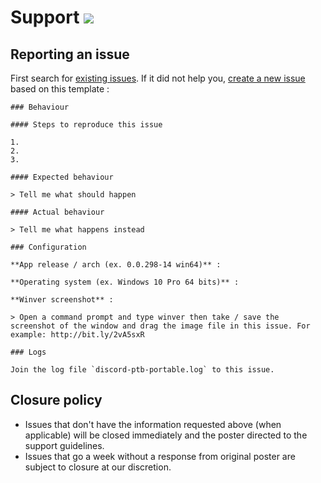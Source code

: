# Support [![](https://isitmaintained.com/badge/resolution/portapps/discord-ptb-portable.svg)](https://isitmaintained.com/project/portapps/discord-ptb-portable)

## Reporting an issue

First search for [existing issues](https://github.com/portapps/discord-ptb-portable/issues?utf8=%E2%9C%93&q=). If it did not help you, [create a new issue](https://github.com/portapps/discord-ptb-portable/issues/new) based on this template :

```
### Behaviour

#### Steps to reproduce this issue

1.
2.
3.

#### Expected behaviour

> Tell me what should happen

#### Actual behaviour

> Tell me what happens instead

### Configuration

**App release / arch (ex. 0.0.298-14 win64)** :

**Operating system (ex. Windows 10 Pro 64 bits)** :

**Winver screenshot** :

> Open a command prompt and type winver then take / save the screenshot of the window and drag the image file in this issue. For example: http://bit.ly/2vA5sxR

### Logs

Join the log file `discord-ptb-portable.log` to this issue.
```

## Closure policy

* Issues that don't have the information requested above (when applicable) will be closed immediately and the poster directed to the support guidelines.
* Issues that go a week without a response from original poster are subject to closure at our discretion.
